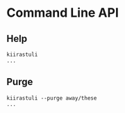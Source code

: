 # Command Line API

## Help

```console
kiirastuli
...
```

## Purge

```console
kiirastuli --purge away/these
...
```
